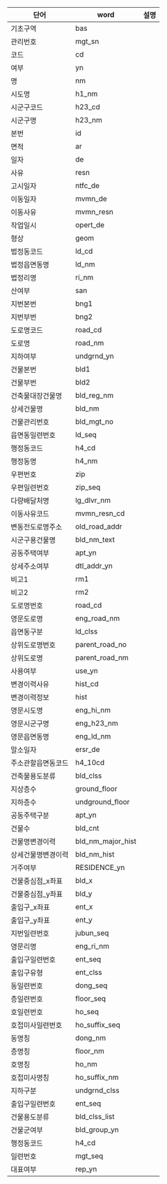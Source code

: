|단어|word|설명|
|------|---|---|
|기초구역|bas| |
|관리번호|mgt_sn| |
|코드|cd| |
|여부|yn| |
|명|nm| |
|시도명|h1_nm| |
|시군구코드|h23_cd| |
|시군구명|h23_nm| |
|본번|id| |
|면적|ar| |
|일자|de|    |
|사유|resn|  |
|고시일자|ntfc_de|    |
|이동일자|mvmn_de|    |
|이동사유|mvmn_resn|  |
|작업일시|opert_de|   |
|형상|geom|   |
|법정동코드|ld_cd|   |
|법정읍면동명|ld_nm| |
|법정리명|ri_nm| |
|산여부|san|   |
|지번본번|bng1| |
|지번부번|bng2| |
|도로명코드|road_cd|   |
|도로명|road_nm|   |
|지하여부|undgrnd_yn| |
|건물본번|bld1| |
|건물부번|bld2| |
|건축물대장건물명|bld_reg_nm|   |
|상세건물명|bld_nm|   |
|건물관리번호|bld_mgt_no| |
|읍면동일련번호|ld_seq|   |
|행정동코드|h4_cd|   |
|행정동명|h4_nm| |
|우편번호|zip| |
|우편일련번호|zip_seq| |
|다량배달처명|lg_dlvr_nm| |
|이동사유코드|mvmn_resn_cd| |
|변동전도로명주소|old_road_addr| |
|시군구용건물명|bld_nm_text| |
|공동주택여부|apt_yn| |
|상세주소여부|dtl_addr_yn| |
|비고1|rm1|    |
|비고2|rm2|    |
|도로명번호|road_cd|    |
|영문도로명|eng_road_nm |   |
|읍면동구분|ld_clss|    |
|상위도로명번호|parent_road_no| |
|상위도로명|parent_road_nm| |
|사용여부|use_yn|   |
|변경이력사유|hist_cd|  |
|변경이력정보|hist| |
|영문시도명|eng_hi_nm|  |
|영문시군구명|eng_h23_nm|   |
|영문읍면동명|eng_ld_nm|    |
|말소일자|ersr_de|    |
|주소관할읍면동코드|h4_10cd||
|건축물용도분류|bld_clss||
|지상층수|ground_floor||
|지하층수|undground_floor||
|공동주택구분|apt_yn||
|건물수|bld_cnt||
|건물명변경이력|bld_nm_major_hist||
|상세건물명변경이력|bld_nm_hist||
|거주여부|RESIDENCE_yn||
|건물중심점_x좌표|bld_x||
|건물중심점_y좌표|bld_y||
|출입구_x좌표|ent_x||
|출입구_y좌표|ent_y||
|지번일련번호|jubun_seq||
|영문리명|eng_ri_nm||
|출입구일련번호|ent_seq||
|출입구유형|ent_clss||
|동일련번호|dong_seq||
|층일련번호|floor_seq||
|호일련번호|ho_seq||
|호접미사일련번호|ho_suffix_seq||
|동명칭|dong_nm||
|층명칭|floor_nm||
|호명칭|ho_nm||
|호접미사명칭|ho_suffix_nm||
|지하구분|undgrnd_clss||
|출입구일련번호|ent_seq||
|건물용도분류|bld_clss_list||
|건물군여부|bld_group_yn||
|행정동코드|h4_cd|   |
|일련번호|mgt_seq||
|대표여부|rep_yn||
